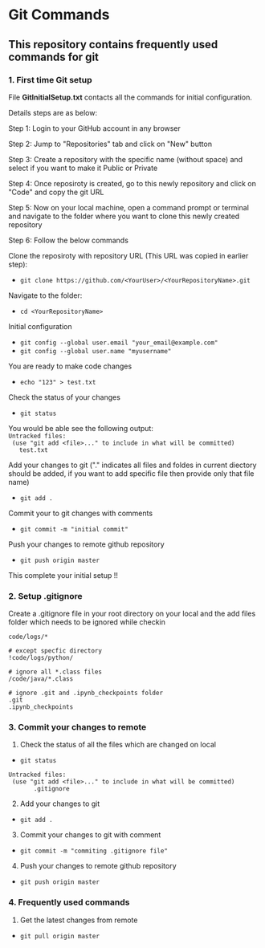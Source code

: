 # Git Commands

## This repository contains frequently used commands for git

### **1. First time Git setup**

 File **GitInitialSetup.txt** contacts all the commands for initial configuration.

 Details steps are as below:

  Step 1: Login to your GitHub account in any browser

  Step 2: Jump to "Repositories" tab and click on "New" button

  Step 3: Create a repository with the specific name (without space) and select if you want to make it Public or Private

  Step 4: Once reposiroty is created, go to this newly repository and click on "Code" and copy the git URL

  Step 5: Now on your local machine, open a command prompt or terminal and navigate to the folder where you want to clone this newly created repository

  Step 6: Follow the below commands

   Clone the reposiroty with repository URL (This URL was copied in earlier step):
   * ```git clone https://github.com/<YourUser>/<YourRepositoryName>.git ```

   Navigate to the folder:
   * ``` cd <YourRepositoryName> ```
  
   Initial configuration
   * ```git config --global user.email "your_email@example.com" ```
   * ```git config --global user.name "myusername"  ```
   
   You are ready to make code changes
   * ```echo "123" > test.txt ```
   
   Check the status of your changes
   *  ```git status ```
   
   You would be able see the following output: <br/>
     ``` Untracked files: ```<br/>
     ```  (use "git add <file>..." to include in what will be committed) ```<br/>
     ```    test.txt ```<br/>
   
   
   Add your changes to git ("." indicates all files and foldes in current diectory should be added, if you want to add specific file then provide only that file name)
   * ```git add . ```
   
   Commit your to git changes with comments
   * ```git commit -m "initial commit" ```
   
   Push your changes to remote github repository
   * ```git push origin master ```
    
This complete your initial setup !!

### **2. Setup .gitignore**

Create a .gitignore file in your root directory on your local and the add files folder which needs to be ignored while checkin

```# ignore everything in the directory
code/logs/*

# except specfic directory      
!code/logs/python/

# ignore all *.class files
/code/java/*.class

# ignore .git and .ipynb_checkpoints folder
.git
.ipynb_checkpoints
```
### **3. Commit your changes to remote**

1. Check the status of all the files which are changed on local
 * ``` git status ```
 ```
 Untracked files:
  (use "git add <file>..." to include in what will be committed)
        .gitignore
 ```
2. Add your changes to git
* ``` git add . ```

3. Commit your changes to git with comment
* ``` git commit -m "commiting .gitignore file" ```

4. Push your changes to remote github repository
* ``` git push origin master ```



### **4. Frequently used commands**

1. Get the latest changes from remote <br/>
 * ``` git pull origin master ```
